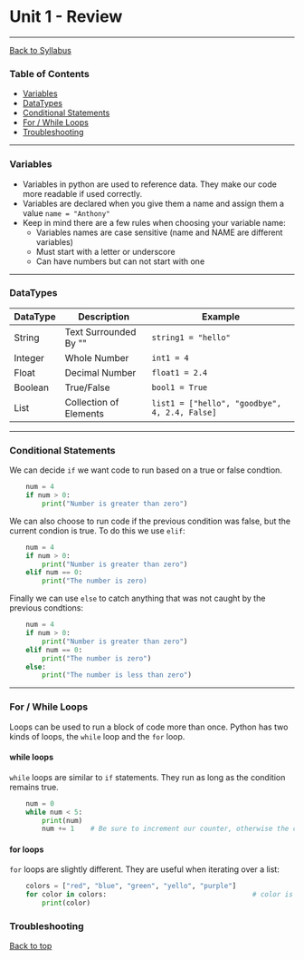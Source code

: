 # <a id="top"></a>Unit 1 - Review

---

[Back to Syllabus](https://github.com/PdxCodeGuild/Programming102#top)

### Table of Contents

- [Variables](#variables)
- [DataTypes](#datatypes)
- [Conditional Statements](#conditionals)
- [For / While Loops](#loops)
- [Troubleshooting](#troubleshooting)

---

### <a id="variables"></a> Variables

- Variables in python are used to reference data. They make our code more readable if used correctly.
- Variables are declared when you give them a name and assign them a value `name = "Anthony"`
- Keep in mind there are a few rules when choosing your variable name:
  - Variables names are case sensitive (name and NAME are different variables)
  - Must start with a letter or underscore
  - Can have numbers but can not start with one

---

### <a id="datatypes"></a> DataTypes

| DataType | Description            | Example                                       |
| -------- | ---------------------- | --------------------------------------------- |
| String   | Text Surrounded By ""  | `string1 = "hello"`                           |
| Integer  | Whole Number           | `int1 = 4`                                    |
| Float    | Decimal Number         | `float1 = 2.4`                                |
| Boolean  | True/False             | `bool1 = True`                                |
| List     | Collection of Elements | `list1 = ["hello", "goodbye", 4, 2.4, False]` |

---

### <a id="conditionals"></a> Conditional Statements

We can decide `if` we want code to run based on a true or false condtion.

```python
    num = 4
    if num > 0:
        print("Number is greater than zero")
```

We can also choose to run code if the previous condition was false, but the current condion is true.
To do this we use `elif`:

```python
    num = 4
    if num > 0:
        print("Number is greater than zero")
    elif num == 0:
        print("The number is zero)
```

Finally we can use `else` to catch anything that was not caught by the previous condtions:

```python
    num = 4
    if num > 0:
        print("Number is greater than zero")
    elif num == 0:
        print("The number is zero")
    else:
        print("The number is less than zero")
```

---

### <a id="loops"></a> For / While Loops

Loops can be used to run a block of code more than once. Python has two kinds of loops, the `while` loop and the `for` loop.

#### while loops

`while` loops are similar to `if` statements. They run as long as the condition remains true.

```python
    num = 0
    while num < 5:
        print(num)
        num += 1    # Be sure to increment our counter, otherwise the condition would remain True forever
```

#### for loops

`for` loops are slightly different. They are useful when iterating over a list:

```python
    colors = ["red", "blue", "green", "yello", "purple"]
    for color in colors:                                    # color is a temporary variable name holding an element from colors
        print(color)
```

### <a id="troubleshooting"></a> Troubleshooting

[Back to top](#top)
